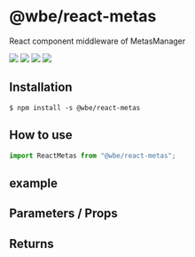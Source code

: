 # @wbe/react-metas

React component middleware of MetasManager

![](https://img.shields.io/npm/v/@wbe/react-metas/latest.svg)
![](https://img.shields.io/bundlephobia/minzip/@wbe/react-metas.svg)
![](https://img.shields.io/npm/dt/@wbe/react-metas.svg)
![](https://img.shields.io/npm/l/@wbe/react-metas.svg)

## Installation

```shell script
$ npm install -s @wbe/react-metas
```

## How to use

```js
import ReactMetas from "@wbe/react-metas";
```

## example

## Parameters / Props

## Returns
